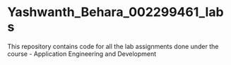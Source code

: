 # Yashwanth_Behara_002299461_labs
This repository contains code for all the lab assignments done under the course - Application Engineering and Development
